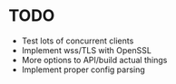 TODO
========
* Test lots of concurrent clients
* Implement wss/TLS with OpenSSL
* More options to API/build actual things 
* Implement proper config parsing

